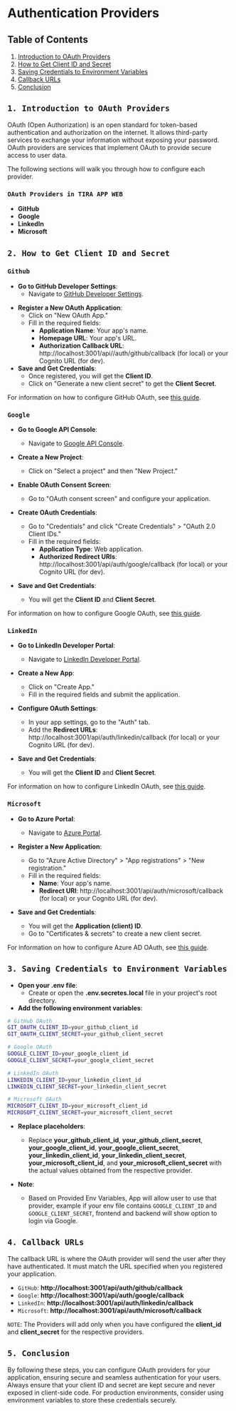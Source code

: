 # Authentication Providers

## Table of Contents

1. [Introduction to OAuth Providers](#introduction-to-providers)
2. [How to Get Client ID and Secret](#get-client_id-and-secrets)
3. [Saving Credentials to Environment Variables](#save-credentials-to-env)
4. [Callback URLs](#callback-urls)
5. [Conclusion](#conclusion)

## `1. Introduction to OAuth Providers`

OAuth (Open Authorization) is an open standard for token-based authentication and authorization on the internet. It allows third-party services to exchange your information without exposing your password. OAuth providers are services that implement OAuth to provide secure access to user data.

The following sections will walk you through how to configure each provider.

### `OAuth Providers in TIRA APP WEB`

- **GitHub**
- **Google**
- **LinkedIn**
- **Microsoft**

## `2. How to Get Client ID and Secret`

### `Github`

- **Go to GitHub Developer Settings**:
  - Navigate to [GitHub Developer Settings](#https://github.com/settings/developers).

* **Register a New OAuth Application**:
  - Click on "New OAuth App."
  - Fill in the required fields:
    - **Application Name**: Your app's name.
    - **Homepage URL**: Your app's URL.
    - **Authorization Callback URL**: http://localhost:3001/api//auth/github/callback (for local) or your Cognito URL (for dev).
* **Save and Get Credentials**:
  - Once registered, you will get the **Client ID**.
  - Click on "Generate a new client secret" to get the **Client Secret**.

For information on how to configure GitHub OAuth, see [this guide](https://docs.github.com/en/apps/oauth-apps/building-oauth-apps/creating-an-oauth-app).

### `Google`

- **Go to Google API Console**:

  - Navigate to [Google API Console](#https://accounts.google.com/v3/signin/identifier?continue=https%3A%2F%2Fconsole.cloud.google.com%2F&followup=https%3A%2F%2Fconsole.cloud.google.com%2F&ifkv=AS5LTAQstwQ-aZgZOS3X1F2WIHgsvTybC0fKLKTaG-r9_jqK_4QhxcXzmk-9ZOZJrjE4iQeOLVR67g&osid=1&passive=1209600&service=cloudconsole&flowName=GlifWebSignIn&flowEntry=ServiceLogin&dsh=S-855162094%3A1718017439679658&ddm=0).

- **Create a New Project**:

  - Click on "Select a project" and then "New Project."

- **Enable OAuth Consent Screen**:

  - Go to "OAuth consent screen" and configure your application.

- **Create OAuth Credentials**:
  - Go to "Credentials" and click "Create Credentials" > "OAuth 2.0 Client IDs."
  - Fill in the required fields:
    - **Application Type**: Web application.
    - **Authorized Redirect URIs**: http://localhost:3001/api/auth/google/callback (for local) or your Cognito URL (for dev).
- **Save and Get Credentials**:
  - You will get the **Client ID** and **Client Secret**.

For information on how to configure Google OAuth, see [this guide](https://support.google.com/cloud/answer/6158849?hl=en).

### `LinkedIn`

- **Go to LinkedIn Developer Portal**:

  - Navigate to [LinkedIn Developer Portal](#https://developer.linkedin.com/).

- **Create a New App**:

  - Click on "Create App."
  - Fill in the required fields and submit the application.

- **Configure OAuth Settings**:

  - In your app settings, go to the "Auth" tab.
  - Add the **Redirect URLs**: http://localhost:3001/api/auth/linkedin/callback (for local) or your Cognito URL (for dev).

- **Save and Get Credentials**:
  - You will get the **Client ID** and **Client Secret**.

For information on how to configure LinkedIn OAuth, see [this guide](https://learn.microsoft.com/en-us/linkedin/shared/authentication/authorization-code-flow?context=linkedin%2Fcontext&tabs=HTTPS1).

### `Microsoft`

- **Go to Azure Portal**:

  - Navigate to [Azure Portal](#https://portal.azure.com).

- **Register a New Application**:

  - Go to "Azure Active Directory" > "App registrations" > "New registration."
  - Fill in the required fields:
    - **Name**: Your app's name.
    - **Redirect URI**: http://localhost:3001/api/auth/microsoft/callback (for local) or your Cognito URL (for dev).

- **Save and Get Credentials**:
  - You will get the **Application (client) ID**.
  - Go to "Certificates & secrets" to create a new client secret.

For information on how to configure Azure AD OAuth, see [this guide](https://learn.microsoft.com/en-us/azure/active-directory/develop/quickstart-register-app).

## `3. Saving Credentials to Environment Variables`

- **Open your .env file**:
  - Create or open the **.env.secretes.local** file in your project's root directory.
- **Add the following environment variables**:

```bash
# GitHub OAuth
GIT_OAUTH_CLIENT_ID=your_github_client_id
GIT_OAUTH_CLIENT_SECRET=your_github_client_secret

# Google OAuth
GOOGLE_CLIENT_ID=your_google_client_id
GOOGLE_CLIENT_SECRET=your_google_client_secret

# LinkedIn OAuth
LINKEDIN_CLIENT_ID=your_linkedin_client_id
LINKEDIN_CLIENT_SECRET=your_linkedin_client_secret

# Microsoft OAuth
MICROSOFT_CLIENT_ID=your_microsoft_client_id
MICROSOFT_CLIENT_SECRET=your_microsoft_client_secret

```

- **Replace placeholders**:

  - Replace **your_github_client_id**, **your_github_client_secret**, **your_google_client_id**, **your_google_client_secret**, **your_linkedin_client_id**, **your_linkedin_client_secret**, **your_microsoft_client_id**, and **your_microsoft_client_secret** with the actual values obtained from the respective provider.

- **Note**:
  - Based on Provided Env Variables, App will allow user to use that provider, example if your env file contains `GOOGLE_CLIENT_ID` and `GOOGLE_CLIENT_SECRET`, frontend and backend will show option to login via Google.

## `4. Callback URLs`

The callback URL is where the OAuth provider will send the user after they have authenticated. It must match the URL specified when you registered your application.

- `GitHub`: **http://localhost:3001/api/auth/github/callback**
- `Google`: **http://localhost:3001/api/auth/google/callback**
- `LinkedIn`: **http://localhost:3001/api/auth/linkedin/callback**
- `Microsoft`: **http://localhost:3001/api/auth/microsoft/callback**

`NOTE`: The Providers will add only when you have configured the **client_id** and **client_secret** for the respective providers.

## `5. Conclusion`

By following these steps, you can configure OAuth providers for your application, ensuring secure and seamless authentication for your users. Always ensure that your client ID and secret are kept secure and never exposed in client-side code. For production environments, consider using environment variables to store these credentials securely.
